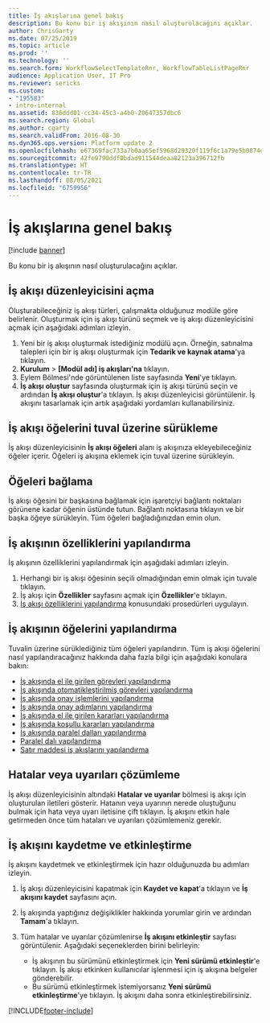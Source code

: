 ```yaml
---
title: İş akışlarına genel bakış
description: Bu konu bir iş akışının nasıl oluşturulacağını açıklar.
author: ChrisGarty
ms.date: 07/25/2019
ms.topic: article
ms.prod: ''
ms.technology: ''
ms.search.form: WorkflowSelectTemplateRnr, WorkflowTableListPageRnr
audience: Application User, IT Pro
ms.reviewer: sericks
ms.custom:
- "195583"
- intro-internal
ms.assetid: 836ddd01-cc34-45c3-a4b0-20647357dbc6
ms.search.region: Global
ms.author: cgarty
ms.search.validFrom: 2016-08-30
ms.dyn365.ops.version: Platform update 2
ms.openlocfilehash: e67369fac733a7b0aa65ef5968d29320f119f6c1a79e5b0874d7fc61e0b2c700
ms.sourcegitcommit: 42fe9790ddf0bdad911544deaa82123a396712fb
ms.translationtype: HT
ms.contentlocale: tr-TR
ms.lasthandoff: 08/05/2021
ms.locfileid: "6759956"
---
```

# <a name="create-workflows-overview"></a>İş akışlarına genel bakış

[!include [banner](../includes/banner.md)]

Bu konu bir iş akışının nasıl oluşturulacağını açıklar.

## <a name="open-the-workflow-editor"></a>İş akışı düzenleyicisini açma

Oluşturabileceğiniz iş akışı türleri, çalışmakta olduğunuz modüle göre belirlenir. Oluşturmak için iş akışı türünü seçmek ve iş akışı düzenleyicisini açmak için aşağıdaki adımları izleyin.

1. Yeni bir iş akışı oluşturmak istediğiniz modülü açın. Örneğin, satınalma talepleri için bir iş akışı oluşturmak için **Tedarik ve kaynak atama**'ya tıklayın.
2. **Kurulum** &gt; **\[Modül adı\] iş akışları'na** tıklayın.
3. Eylem Bölmesi'nde görüntülenen liste sayfasında **Yeni**'ye tıklayın.
4. **İş akışı oluştur** sayfasında oluşturmak için iş akışı türünü seçin ve ardından **İş akışı oluştur**'a tıklayın. İş akışı düzenleyicisi görüntülenir. İş akışını tasarlamak için artık aşağıdaki yordamları kullanabilirsiniz.

## <a name="drag-workflow-elements-onto-the-canvas"></a>İş akışı öğelerini tuval üzerine sürükleme

İş akışı düzenleyicisinin **İş akışı öğeleri** alanı iş akışınıza ekleyebileceğiniz öğeler içerir. Öğeleri iş akışına eklemek için tuval üzerine sürükleyin.

## <a name="connect-the-elements"></a>Öğeleri bağlama

İş akışı öğesini bir başkasına bağlamak için işaretçiyi bağlantı noktaları görünene kadar öğenin üstünde tutun. Bağlantı noktasına tıklayın ve bir başka öğeye sürükleyin. Tüm öğeleri bağladığınızdan emin olun.

## <a name="configure-the-properties-of-the-workflow"></a>İş akışının özelliklerini yapılandırma

İş akışının özelliklerini yapılandırmak için aşağıdaki adımları izleyin.

1. Herhangi bir iş akışı öğesinin seçili olmadığından emin olmak için tuvale tıklayın.
2. İş akışı için **Özellikler** sayfasını açmak için **Özellikler**'e tıklayın.
3. [İş akışı özelliklerini yapılandırma](configure-workflow-properties.md) konusundaki prosedürleri uygulayın.

## <a name="configure-the-elements-of-the-workflow"></a>İş akışının öğelerini yapılandırma

Tuvalin üzerine sürüklediğiniz tüm öğeleri yapılandırın. Tüm iş akışı öğelerini nasıl yapılandıracağınız hakkında daha fazla bilgi için aşağıdaki konulara bakın:

- [İş akışında el ile girilen görevleri yapılandırma](configure-manual-task-workflow.md)
- [İş akışında otomatikleştirilmiş görevleri yapılandırma](configure-automated-task-workflow.md)
- [İş akışında onay işlemlerini yapılandırma](configure-approval-process-workflow.md)
- [İş akışında onay adımlarını yapılandırma](configure-approval-step-workflow.md)
- [İş akışında el ile girilen kararları yapılandırma](configure-manual-decision-workflow.md)
- [İş akışında koşullu kararları yapılandırma](configure-conditional-decision-workflow.md)
- [İş akışında paralel dalları yapılandırma](configure-parallel-activity-workflow.md)
- [Paralel dalı yapılandırma](configure-parallel-branch-workflow.md)
- [Satır maddesi iş akışlarını yapılandırma](configure-line-item-workflow.md)

## <a name="resolve-any-errors-or-warnings"></a>Hatalar veya uyarıları çözümleme

İş akışı düzenleyicisinin altındaki **Hatalar ve uyarılar** bölmesi iş akışı için oluşturulan iletileri gösterir. Hatanın veya uyarının nerede oluştuğunu bulmak için hata veya uyarı iletisine çift tıklayın. İş akışını etkin hale getirmeden önce tüm hataları ve uyarıları çözümlemeniz gerekir.

## <a name="save-and-activate-the-workflow"></a>İş akışını kaydetme ve etkinleştirme

İş akışını kaydetmek ve etkinleştirmek için hazır olduğunuzda bu adımları izleyin.

1. İş akışı düzenleyicisini kapatmak için **Kaydet ve kapat**'a tıklayın ve **İş akışını kaydet** sayfasını açın.
2. İş akışında yaptığınız değişiklikler hakkında yorumlar girin ve ardından **Tamam**'a tıklayın.
3. Tüm hatalar ve uyarılar çözümlenirse **İş akışını etkinleştir** sayfası görüntülenir. Aşağıdaki seçeneklerden birini belirleyin:

    - İş akışının bu sürümünü etkinleştirmek için **Yeni sürümü etkinleştir**'e tıklayın. İş akışı etkinken kullanıcılar işlenmesi için iş akışına belgeler gönderebilir.
    - Bu sürümü etkinleştirmek istemiyorsanız **Yeni sürümü etkinleştirme**'ye tıklayın. İş akışını daha sonra etkinleştirebilirsiniz.


[!INCLUDE[footer-include](../../../includes/footer-banner.md)]